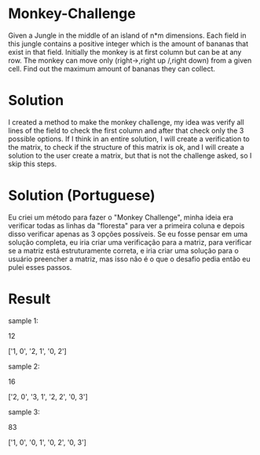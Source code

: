# Monkey-Challenge
Given a Jungle in the middle of an island of n*m dimensions. Each field in this jungle contains a positive integer which is the amount of bananas that exist in that field. Initially the monkey is at first column but can be at any row. The monkey can move only (right->,right up /,right down\) from a given cell. Find out the maximum amount of bananas they can collect.

# Solution
I created a method to make the monkey challenge, my idea was verify all lines of the field to check the first column and after that check only the 3 possible options.
If I think in an entire solution, I will create a verification to the matrix, to check if the structure of this matrix is ok, and I will create a solution to the user create a matrix, but that is not the challenge asked, so I skip this steps.

# Solution (Portuguese)
Eu criei um método para fazer o "Monkey Challenge", minha ideia era verificar todas as linhas da "floresta" para ver a primeira coluna e depois disso verificar apenas as 3 opções possíveis.
Se eu fosse pensar em uma solução completa, eu iria criar uma verificação para a matriz, para verificar se a matriz está estruturamente correta, e iria criar uma solução para o usuário preencher a matriz, mas isso não é o que o desafio pedia então eu pulei esses passos.

# Result

sample 1: 


12

['1, 0', '2, 1', '0, 2']



sample 2: 


16

['2, 0', '3, 1', '2, 2', '0, 3']



sample 3: 


83

['1, 0', '0, 1', '0, 2', '0, 3']
